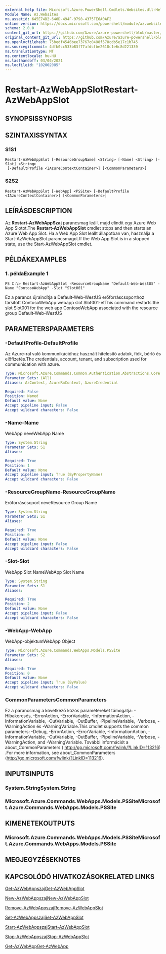 ```yaml
---
external help file: Microsoft.Azure.PowerShell.Cmdlets.Websites.dll-Help.xml
Module Name: Az.Websites
ms.assetid: 645E74D2-640D-494F-9798-4375FE6A0AF2
online version: https://docs.microsoft.com/powershell/module/az.websites/restart-azwebappslot
schema: 2.0.0
content_git_url: https://github.com/Azure/azure-powershell/blob/master/src/Websites/Websites/help/Restart-AzWebAppSlot.md
original_content_git_url: https://github.com/Azure/azure-powershell/blob/master/src/Websites/Websites/help/Restart-AzWebAppSlot.md
ms.openlocfilehash: 75bedf4546bee73767c0488f578cdb5e17c1b745
ms.sourcegitcommit: 4dfb0cc533b83f77afdcfbe2618c1e6c8d221330
ms.translationtype: MT
ms.contentlocale: hu-HU
ms.lasthandoff: 03/04/2021
ms.locfileid: "102002085"
---
```

# <span data-ttu-id="22a95-101">Restart-AzWebAppSlot</span><span class="sxs-lookup"><span data-stu-id="22a95-101">Restart-AzWebAppSlot</span></span>

## <span data-ttu-id="22a95-102">SYNOPSIS</span><span class="sxs-lookup"><span data-stu-id="22a95-102">SYNOPSIS</span></span>

## <span data-ttu-id="22a95-103">SZINTAXIS</span><span class="sxs-lookup"><span data-stu-id="22a95-103">SYNTAX</span></span>

### <span data-ttu-id="22a95-104">S1</span><span class="sxs-lookup"><span data-stu-id="22a95-104">S1</span></span>
```
Restart-AzWebAppSlot [-ResourceGroupName] <String> [-Name] <String> [-Slot] <String>
 [-DefaultProfile <IAzureContextContainer>] [<CommonParameters>]
```

### <span data-ttu-id="22a95-105">S2</span><span class="sxs-lookup"><span data-stu-id="22a95-105">S2</span></span>
```
Restart-AzWebAppSlot [-WebApp] <PSSite> [-DefaultProfile <IAzureContextContainer>] [<CommonParameters>]
```

## <span data-ttu-id="22a95-106">LEÍRÁS</span><span class="sxs-lookup"><span data-stu-id="22a95-106">DESCRIPTION</span></span>
<span data-ttu-id="22a95-107">Az **Restart-AzWebAppSzaj** parancsmag leáll, majd elindít egy Azure Web App Slotot.</span><span class="sxs-lookup"><span data-stu-id="22a95-107">The **Restart-AzWebAppSlot** cmdlet stops and then starts an Azure Web App Slot.</span></span>
<span data-ttu-id="22a95-108">Ha a Web App Slot leállt állapotban van, használja a Start-AzWebAppSlot parancsmagot.</span><span class="sxs-lookup"><span data-stu-id="22a95-108">If the Web App Slot is in a stopped state, use the Start-AzWebAppSlot cmdlet.</span></span>

## <span data-ttu-id="22a95-109">PÉLDÁK</span><span class="sxs-lookup"><span data-stu-id="22a95-109">EXAMPLES</span></span>

### <span data-ttu-id="22a95-110">1. példa</span><span class="sxs-lookup"><span data-stu-id="22a95-110">Example 1</span></span>
```
PS C:\> Restart-AzWebAppSlot -ResourceGroupName "Default-Web-WestUS" -Name "ContosoWebApp" -Slot "Slot001"
```

<span data-ttu-id="22a95-111">Ez a parancs újraindítja a Default-Web-WestUS erőforráscsoporthoz társított ContosoWebApp webapp slot Slot001-et</span><span class="sxs-lookup"><span data-stu-id="22a95-111">This command restarts the slot Slot001 for the web app ContosoWebApp associated with the resource group Default-Web-WestUS</span></span>

## <span data-ttu-id="22a95-112">PARAMETERS</span><span class="sxs-lookup"><span data-stu-id="22a95-112">PARAMETERS</span></span>

### <span data-ttu-id="22a95-113">-DefaultProfile</span><span class="sxs-lookup"><span data-stu-id="22a95-113">-DefaultProfile</span></span>
<span data-ttu-id="22a95-114">Az Azure-ral való kommunikációhoz használt hitelesítő adatok, fiók, bérlő és előfizetés.</span><span class="sxs-lookup"><span data-stu-id="22a95-114">The credentials, account, tenant, and subscription used for communication with azure.</span></span>

```yaml
Type: Microsoft.Azure.Commands.Common.Authentication.Abstractions.Core.IAzureContextContainer
Parameter Sets: (All)
Aliases: AzContext, AzureRmContext, AzureCredential

Required: False
Position: Named
Default value: None
Accept pipeline input: False
Accept wildcard characters: False
```

### <span data-ttu-id="22a95-115">-Name</span><span class="sxs-lookup"><span data-stu-id="22a95-115">-Name</span></span>
<span data-ttu-id="22a95-116">WebApp neve</span><span class="sxs-lookup"><span data-stu-id="22a95-116">WebApp Name</span></span>

```yaml
Type: System.String
Parameter Sets: S1
Aliases:

Required: True
Position: 1
Default value: None
Accept pipeline input: True (ByPropertyName)
Accept wildcard characters: False
```

### <span data-ttu-id="22a95-117">-ResourceGroupName</span><span class="sxs-lookup"><span data-stu-id="22a95-117">-ResourceGroupName</span></span>
<span data-ttu-id="22a95-118">Erőforráscsoport neve</span><span class="sxs-lookup"><span data-stu-id="22a95-118">Resource Group Name</span></span>

```yaml
Type: System.String
Parameter Sets: S1
Aliases:

Required: True
Position: 0
Default value: None
Accept pipeline input: False
Accept wildcard characters: False
```

### <span data-ttu-id="22a95-119">-Slot</span><span class="sxs-lookup"><span data-stu-id="22a95-119">-Slot</span></span>
<span data-ttu-id="22a95-120">WebApp Slot Name</span><span class="sxs-lookup"><span data-stu-id="22a95-120">WebApp Slot Name</span></span>

```yaml
Type: System.String
Parameter Sets: S1
Aliases:

Required: True
Position: 2
Default value: None
Accept pipeline input: False
Accept wildcard characters: False
```

### <span data-ttu-id="22a95-121">-WebApp</span><span class="sxs-lookup"><span data-stu-id="22a95-121">-WebApp</span></span>
<span data-ttu-id="22a95-122">WebApp-objektum</span><span class="sxs-lookup"><span data-stu-id="22a95-122">WebApp Object</span></span>

```yaml
Type: Microsoft.Azure.Commands.WebApps.Models.PSSite
Parameter Sets: S2
Aliases:

Required: True
Position: 0
Default value: None
Accept pipeline input: True (ByValue)
Accept wildcard characters: False
```

### <span data-ttu-id="22a95-123">CommonParameters</span><span class="sxs-lookup"><span data-stu-id="22a95-123">CommonParameters</span></span>
<span data-ttu-id="22a95-124">Ez a parancsmag a következő közös paramétereket támogatja: -Hibakeresés, -ErrorAction, -ErrorVariable, -InformationAction, -InformationVariable, -OutVariable, -OutBuffer, -PipelineVariable, -Verbose, -WarningAction és -WarningVariable.</span><span class="sxs-lookup"><span data-stu-id="22a95-124">This cmdlet supports the common parameters: -Debug, -ErrorAction, -ErrorVariable, -InformationAction, -InformationVariable, -OutVariable, -OutBuffer, -PipelineVariable, -Verbose, -WarningAction, and -WarningVariable.</span></span> <span data-ttu-id="22a95-125">További információt a about_CommonParameters ( http://go.microsoft.com/fwlink/?LinkID=113216) .</span><span class="sxs-lookup"><span data-stu-id="22a95-125">For more information, see about_CommonParameters (http://go.microsoft.com/fwlink/?LinkID=113216).</span></span>

## <span data-ttu-id="22a95-126">INPUTS</span><span class="sxs-lookup"><span data-stu-id="22a95-126">INPUTS</span></span>

### <span data-ttu-id="22a95-127">System.String</span><span class="sxs-lookup"><span data-stu-id="22a95-127">System.String</span></span>

### <span data-ttu-id="22a95-128">Microsoft.Azure.Commands.WebApps.Models.PSSite</span><span class="sxs-lookup"><span data-stu-id="22a95-128">Microsoft.Azure.Commands.WebApps.Models.PSSite</span></span>

## <span data-ttu-id="22a95-129">KIMENETEK</span><span class="sxs-lookup"><span data-stu-id="22a95-129">OUTPUTS</span></span>

### <span data-ttu-id="22a95-130">Microsoft.Azure.Commands.WebApps.Models.PSSite</span><span class="sxs-lookup"><span data-stu-id="22a95-130">Microsoft.Azure.Commands.WebApps.Models.PSSite</span></span>

## <span data-ttu-id="22a95-131">MEGJEGYZÉSEK</span><span class="sxs-lookup"><span data-stu-id="22a95-131">NOTES</span></span>

## <span data-ttu-id="22a95-132">KAPCSOLÓDÓ HIVATKOZÁSOK</span><span class="sxs-lookup"><span data-stu-id="22a95-132">RELATED LINKS</span></span>

[<span data-ttu-id="22a95-133">Get-AzWebAppszaj</span><span class="sxs-lookup"><span data-stu-id="22a95-133">Get-AzWebAppSlot</span></span>](./Get-AzWebAppSlot.md)

[<span data-ttu-id="22a95-134">New-AzWebAppszaj</span><span class="sxs-lookup"><span data-stu-id="22a95-134">New-AzWebAppSlot</span></span>](./New-AzWebAppSlot.md)

[<span data-ttu-id="22a95-135">Remove-AzWebAppszaj</span><span class="sxs-lookup"><span data-stu-id="22a95-135">Remove-AzWebAppSlot</span></span>](./Remove-AzWebAppSlot.md)

[<span data-ttu-id="22a95-136">Set-AzWebAppszaj</span><span class="sxs-lookup"><span data-stu-id="22a95-136">Set-AzWebAppSlot</span></span>](./Set-AzWebAppSlot.md)

[<span data-ttu-id="22a95-137">Start-AzWebAppszaj</span><span class="sxs-lookup"><span data-stu-id="22a95-137">Start-AzWebAppSlot</span></span>](./Start-AzWebAppSlot.md)

[<span data-ttu-id="22a95-138">Stop-AzWebAppszaj</span><span class="sxs-lookup"><span data-stu-id="22a95-138">Stop-AzWebAppSlot</span></span>](./Stop-AzWebAppSlot.md)

[<span data-ttu-id="22a95-139">Get-AzWebApp</span><span class="sxs-lookup"><span data-stu-id="22a95-139">Get-AzWebApp</span></span>](./Get-AzWebApp.md)
